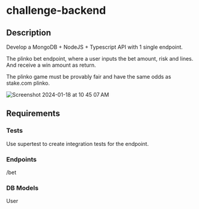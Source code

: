 # challenge-backend

## Description
Develop a MongoDB + NodeJS + Typescript API with 1 single endpoint.

The plinko bet endpoint, where a user inputs the bet amount, risk and lines. And receive a win amount as return.

The plinko game must be provably fair and have the same odds as stake.com plinko.

![Screenshot 2024-01-18 at 10 45 07 AM](https://github.com/pigmocom/challenge-backend/assets/13947203/8ebbe870-bdd7-4573-ab6d-6ec3956860a0)

## Requirements

### Tests
Use supertest to create integration tests for the endpoint.

### Endpoints
/bet

### DB Models
User